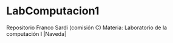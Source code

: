 # LabComputacion1
Repositorio Franco Sardi (comisión C) Materia: Laboratorio de la computación I |Naveda|
